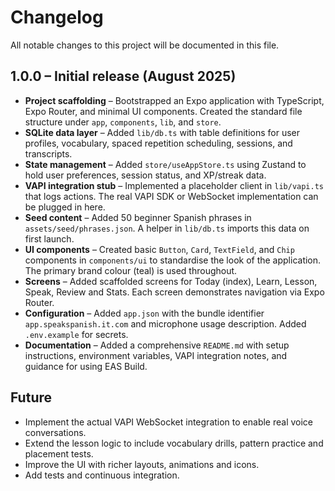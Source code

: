 # Changelog

All notable changes to this project will be documented in this file.

## 1.0.0 – Initial release (August 2025)

- **Project scaffolding** – Bootstrapped an Expo application with TypeScript, Expo Router, and minimal UI components.  Created the standard file structure under `app`, `components`, `lib`, and `store`.
- **SQLite data layer** – Added `lib/db.ts` with table definitions for user profiles, vocabulary, spaced repetition scheduling, sessions, and transcripts.
- **State management** – Added `store/useAppStore.ts` using Zustand to hold user preferences, session status, and XP/streak data.
- **VAPI integration stub** – Implemented a placeholder client in `lib/vapi.ts` that logs actions.  The real VAPI SDK or WebSocket implementation can be plugged in here.
- **Seed content** – Added 50 beginner Spanish phrases in `assets/seed/phrases.json`.  A helper in `lib/db.ts` imports this data on first launch.
- **UI components** – Created basic `Button`, `Card`, `TextField`, and `Chip` components in `components/ui` to standardise the look of the application.  The primary brand colour (teal) is used throughout.
- **Screens** – Added scaffolded screens for Today (index), Learn, Lesson, Speak, Review and Stats.  Each screen demonstrates navigation via Expo Router.
- **Configuration** – Added `app.json` with the bundle identifier `app.speakspanish.it.com` and microphone usage description.  Added `.env.example` for secrets.
- **Documentation** – Added a comprehensive `README.md` with setup instructions, environment variables, VAPI integration notes, and guidance for using EAS Build.

## Future

* Implement the actual VAPI WebSocket integration to enable real voice conversations.
* Extend the lesson logic to include vocabulary drills, pattern practice and placement tests.
* Improve the UI with richer layouts, animations and icons.
* Add tests and continuous integration.